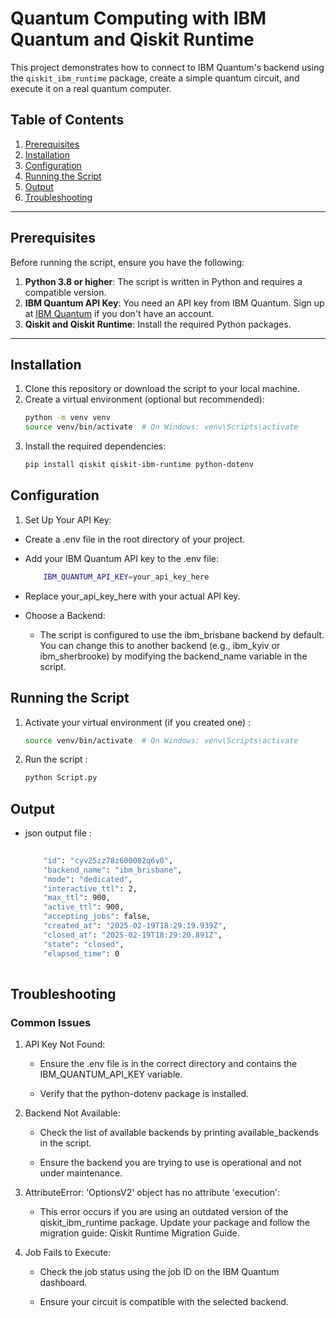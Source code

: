 # Quantum Computing with IBM Quantum and Qiskit Runtime

This project demonstrates how to connect to IBM Quantum's backend using the `qiskit_ibm_runtime` package, create a simple quantum circuit, and execute it on a real quantum computer.

## Table of Contents
1. [Prerequisites](#prerequisites)
2. [Installation](#installation)
3. [Configuration](#configuration)
4. [Running the Script](#running-the-script)
5. [Output](#output)
6. [Troubleshooting](#troubleshooting)
---

## Prerequisites

Before running the script, ensure you have the following:

1. **Python 3.8 or higher**: The script is written in Python and requires a compatible version.
2. **IBM Quantum API Key**: You need an API key from IBM Quantum. Sign up at [IBM Quantum](https://quantum-computing.ibm.com/) if you don't have an account.
3. **Qiskit and Qiskit Runtime**: Install the required Python packages.

---

## Installation

1. Clone this repository or download the script to your local machine.
2. Create a virtual environment (optional but recommended):
   ```bash
   python -m venv venv
   source venv/bin/activate  # On Windows: venv\Scripts\activate
    ```
3. Install the required dependencies:
    ```bash
    pip install qiskit qiskit-ibm-runtime python-dotenv
    ````
## Configuration
1. Set Up Your API Key:
* Create a .env file in the root directory of your project.
* Add your IBM Quantum API key to the .env file:
    ```bash
        IBM_QUANTUM_API_KEY=your_api_key_here
    ```
* Replace your_api_key_here with your actual API key.

* Choose a Backend:

    * The script is configured to use the ibm_brisbane backend by default. You can change this to another backend (e.g., ibm_kyiv or ibm_sherbrooke) by modifying the backend_name variable in the script.
## Running the Script

1. Activate your virtual environment (if you created one) :
    ```bash
    source venv/bin/activate  # On Windows: venv\Scripts\activate
    ```
2. Run the script :
    ```bash
    python Script.py
    ```
## Output
* json output file :

    ```bash
            
        "id": "cyv25zz78z600082q6v0",
        "backend_name": "ibm_brisbane",
        "mode": "dedicated",
        "interactive_ttl": 2,
        "max_ttl": 900,
        "active_ttl": 900,
        "accepting_jobs": false,
        "created_at": "2025-02-19T18:29:19.939Z",
        "closed_at": "2025-02-19T18:29:20.891Z",
        "state": "closed",
        "elapsed_time": 0
        
    ```

## Troubleshooting
### Common Issues

1. API Key Not Found:

    *  Ensure the .env file is in the correct directory and contains the IBM_QUANTUM_API_KEY variable.

    * Verify that the python-dotenv package is installed.

2. Backend Not Available:

    * Check the list of available backends by printing available_backends in the script.

    * Ensure the backend you are trying to use is operational and not under maintenance.

3. AttributeError: 'OptionsV2' object has no attribute 'execution':

    * This error occurs if you are using an outdated version of the qiskit_ibm_runtime package. Update your package and follow the migration guide: Qiskit Runtime Migration Guide.

4. Job Fails to Execute:

    * Check the job status using the job ID on the IBM Quantum dashboard.

    * Ensure your circuit is compatible with the selected backend.